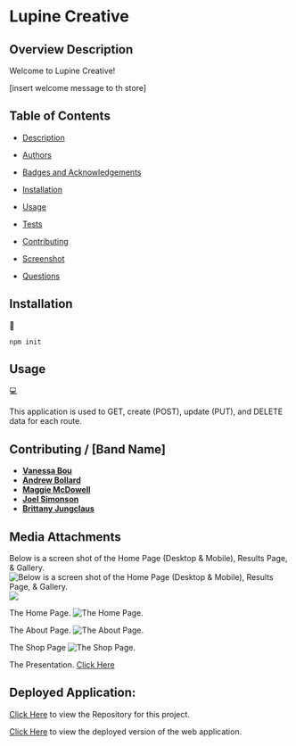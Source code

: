 # Lupine Creative

## Overview Description
Welcome to Lupine Creative!

[insert welcome message to th store]


## Table of Contents

* [Description](#overview-description)

* [Authors](#authors)

* [Badges and Acknowledgements](#badges-and-acknowledgements)

* [Installation](#installation)

* [Usage](#usage)

* [Tests](#tests)

* [Contributing](#contributing)

* [Screenshot](#screenshot)

* [Questions](#questions)


## Installation

💾

`npm init`



## Usage

💻

This application is used to GET, create (POST), update (PUT), and DELETE data for each route.


## Contributing / [Band Name]

* [**Vanessa Bou**](https://github.com/rvbouu)
* [**Andrew Bollard**](https://github.com/4Bollard)
* [**Maggie McDowell**](https://github.com/magtron3030)
* [**Joel Simonson**](https://github.com/J5imonson)
* [**Brittany Jungclaus**](https://github.com/NovaLanceBrittany)


## Media Attachments

Below is a screen shot of the Home Page (Desktop & Mobile), Results Page, & Gallery.
![Below is a screen shot of the Home Page (Desktop & Mobile), Results Page, & Gallery.](./assets/images/home-pg-screenshot.png)
![](./assets/images/mobile-screenshot.png)

The Home Page.
![The Home Page.](.png)

The About Page.
![The About Page.](.png)

The Shop Page
![The Shop Page.](png)

The Presentation.
[Click Here](https://docs.google.com/presentation/d/1yqcji5gK83xaxhkvDqH_Qg-viYdJX41neZAuBBxvQQ8/edit?usp=sharing) 



## Deployed Application:
[Click Here](https://github.com/rvbouu/lupine_creative) to view the Repository for this project.

[Click Here](reactsite) to view the deployed version of the web application. 
